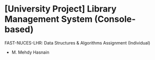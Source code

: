 # [University Project] Library Management System (Console-based)
FAST-NUCES-LHR: Data Structures &amp; Algorithms Assignment (Individual)

+ M. Mehdy Hasnain
